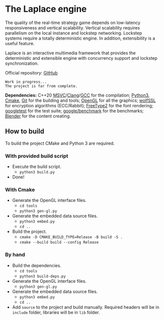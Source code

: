 #   The Laplace engine
The quality of the real-time strategy game depends on low-latency responsiveness and vertical scalability. Vertical scalability requires parallelism on the local instance and lockstep networking. Lockstep systems require a totally deterministic engine. In addition, extensibility is a useful feature.

Laplace is an interactive multimedia framework that provides the deterministic and extensible engine with concurrency support and lockstep synchronization.

Official repository: [GitHub](https://github.com/automainint/laplace)

    Work in progress...
    The project is far from complete.

**Dependencies:** C++20 [MSVC](https://visualstudio.microsoft.com/vs/features/cplusplus/)/[Clang](https://clang.llvm.org/)/[GCC](https://gcc.gnu.org/) for the compilation; [Python3](https://www.python.org/), [Cmake](https://cmake.org/), [Git](https://git-scm.com/) for the building and tools; [OpenGL](https://www.khronos.org/registry/OpenGL/index_gl.php) for all the graphics; [wolfSSL](https://github.com/wolfSSL/wolfssl) for encryption algorithms (ECC/Rabbit); [FreeType2](https://gitlab.freedesktop.org/freetype/freetype) for the font rendering; [googletest](https://github.com/google/googletest) for the test suite; [google/benchmark](https://github.com/google/benchmark) for the benchmarks; [Blender](https://www.blender.org/) for the content creating.

##  How to build
To build the project CMake and Python 3 are required.

### With provided build script
- Execute the build script.
  - `python3 build.py`
- Done!

### With Cmake
- Generate the OpenGL interface files.
  - `cd tools`
  - `python3 gen-gl.py`
- Generate the embedded data source files.
  - `python3 embed.py`
  - `cd ..`
- Build the project.
  - `cmake -D CMAKE_BUILD_TYPE=Release -B build -S .`
  - `cmake --build build --config Release`

### By hand
- Build the dependencies.
  - `cd tools`
  - `python3 build-deps.py`
- Generate the OpenGL interface files.
  - `python3 gen-gl.py`
- Generate the embedded data source files.
  - `python3 embed.py`
  - `cd ..`
- Add `source` to the project and build manually. Required headers will be in `include` folder, libraries will be in `lib` folder.
